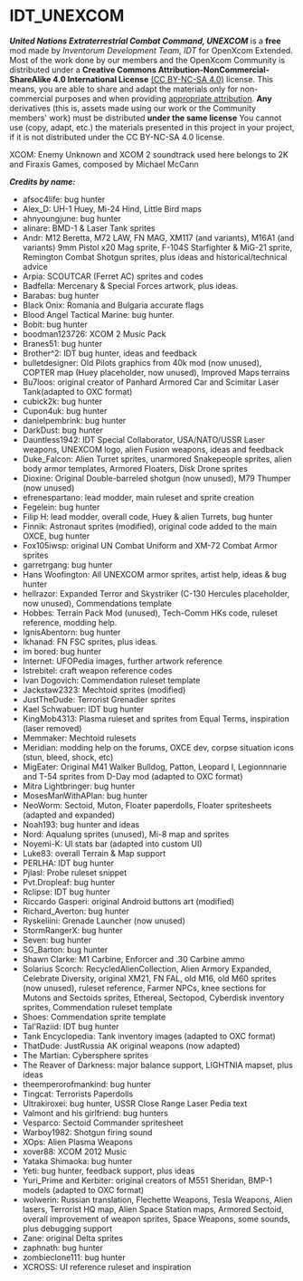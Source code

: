 # IDT_UNEXCOM
***United Nations Extraterrestrial Combat Command, UNEXCOM*** is a **free** mod made by *Inventorum Development Team, IDT* for OpenXcom Extended. Most of the work done by our members and the OpenXcom Community is distributed under a **Creative Commons Attribution-NonCommercial-ShareAlike 4.0 International License** [(CC BY-NC-SA 4.0)](http://creativecommons.org/licenses/by-nc-sa/4.0/) license. This means, you are able to share and adapt the materials only for non-commercial purposes and when providing [appropriate attribution](https://wiki.creativecommons.org/wiki/License_Versions#Detailed_attribution_comparison_chart). **Any** derivatives (this is, assets made using our work or the Community members' work) must be distributed **under the same license** You cannot use (copy, adapt, etc.) the materials presented in this project in your project, if it is not distributed under the CC BY-NC-SA 4.0 license.

XCOM: Enemy Unknown and XCOM 2 soundtrack used here belongs to 2K and Firaxis Games, composed by Michael McCann

***Credits by name:***

* afsoc4life: bug hunter
* Alex_D: UH-1 Huey, Mi-24 Hind, Little Bird maps
* ahnyoungjune: bug hunter
* alinare: BMD-1 & Laser Tank sprites
* Andr: M12 Beretta, M72 LAW, FN MAG, XM117 (and variants), M16A1 (and variants) 9mm Pistol x20 Mag sprite, F-104S Starfighter & MiG-21 sprite, Remington Combat Shotgun sprites, plus ideas and historical/technical advice
* Arpia: SCOUTCAR (Ferret AC) sprites and codes
* Badfella: Mercenary & Special Forces artwork, plus ideas.
* Barabas: bug hunter
* Black Onix: Romania and Bulgaria accurate flags
* Blood Angel Tactical Marine: bug hunter.
* Bobit: bug hunter
* boodman123726: XCOM 2 Music Pack
* Branes51: bug hunter
* Brother^2: IDT bug hunter, ideas and feedback
* bulletdesigner: Old Pilots graphics from 40k mod (now unused), COPTER map (Huey placeholder, now unused), Improved Maps terrains
* Bu7loos: original creator of Panhard Armored Car and Scimitar Laser Tank(adapted to OXC format)
* cubick2k: bug hunter
* Cupon4uk: bug hunter
* danielpembrink: bug hunter
* DarkDust: bug hunter
* Dauntless1942: IDT Special Collaborator, USA/NATO/USSR Laser weapons, UNEXCOM logo, alien Fusion weapons, ideas and feedback
* Duke_Falcon: Alien Turret sprites, unarmored Snakepeople sprites, alien body armor templates, Armored Floaters, Disk Drone sprites
* Dioxine: Original Double-barreled shotgun (now unused), M79 Thumper (now unused)
* efrenespartano: lead modder, main ruleset and sprite creation
* Fegelein: bug hunter
* Filip H: lead modder, overall code, Huey & alien Turrets, bug hunter
* Finnik: Astronaut sprites (modified), original code added to the main OXCE, bug hunter
* Fox105iwsp: original UN Combat Uniform and XM-72 Combat Armor sprites
* garretrgang: bug hunter
* Hans Woofington: All UNEXCOM armor sprites, artist help, ideas & bug hunter
* hellrazor: Expanded Terror and Skystriker (C-130 Hercules placeholder, now unused), Commendations template
* Hobbes: Terrain Pack Mod (unused), Tech-Comm HKs code, ruleset reference, modding help.
* IgnisAbentorn: bug hunter
* Ikhanad: FN FSC sprites, plus ideas.
* im bored: bug hunter
* Internet: UFOPedia images, further artwork reference
* Istrebitel: craft weapon reference codes
* Ivan Dogovich: Commendation ruleset template
* Jackstaw2323: Mechtoid sprites (modified)
* JustTheDude: Terrorist Grenadier sprites
* Kael Schwabuer: IDT bug hunter
* KingMob4313: Plasma ruleset and sprites from Equal Terms, inspiration (laser removed)
* Memmaker: Mechtoid rulesets
* Meridian: modding help on the forums, OXCE dev, corpse situation icons (stun, bleed, shock, etc)
* MigEater: Original M41 Walker Bulldog,  Patton, Leopard I, Legionnnarie and T-54 sprites from D-Day mod (adapted to OXC format)
* Mitra Lightbringer: bug hunter
* MosesManWithAPlan: bug hunter
* NeoWorm: Sectoid, Muton, Floater paperdolls, Floater spritesheets (adapted and expanded)
* Noah193: bug hunter and ideas
* Nord: Aqualung sprites (unused), Mi-8 map and sprites
* Noyemi-K: UI stats bar (adapted into custom UI)
* Luke83: overall Terrain & Map support
* PERLHA: IDT bug hunter
* Pjlasl: Probe ruleset snippet
* Pvt.Dropleaf: bug hunter
* Rclipse: IDT bug hunter
* Riccardo Gasperi: original Android buttons art (modified)
* Richard_Averton: bug hunter
* Ryskeliini: Grenade Launcher (now unused)
* StormRangerX: bug hunter
* Seven: bug hunter
* SG_Barton: bug hunter
* Shawn Clarke: M1 Carbine, Enforcer and .30 Carbine ammo
* Solarius Scorch: RecycledAlienCollection, Alien Armory Expanded, Celebrate Diversity, original XM21, FN FAL, old M16, old M60 sprites (now unused), ruleset reference, Farmer NPCs, knee sections for Mutons and Sectoids sprites, Ethereal, Sectopod, Cyberdisk inventory sprites, Commendation ruleset template
* Shoes: Commendation sprite template
* Tal'Raziid: IDT bug hunter
* Tank Encyclopedia: Tank inventory images (adapted to OXC format)
* ThatDude: JustRussia AK original weapons (now adapted)
* The Martian: Cybersphere sprites
* The Reaver of Darkness: major balance support, LIGHTNIA mapset, plus ideas
* theemperorofmankind: bug hunter
* Tingcat: Terrorists Paperdolls
* Ultrakiroxei: bug hunter, USSR Close Range Laser Pedia text 
* Valmont and his girlfriend: bug hunters
* Vesparco: Sectoid Commander spritesheet
* Warboy1982: Shotgun firing sound
* XOps: Alien Plasma Weapons
* xover88: XCOM 2012 Music
* Yataka Shimaoka: bug hunter
* Yeti: bug hunter, feedback support, plus ideas
* Yuri_Prime and Kerbiter: original creators of M551 Sheridan, BMP-1 models (adapted to OXC format)
* wolwerin: Russian translation, Flechette Weapons, Tesla Weapons, Alien lasers, Terrorist HQ map, Alien Space Station maps, Armored Sectoid, overall improvement of weapon sprites, Space Weapons, some sounds, plus debugging support
* Zane: original Delta sprites
* zaphnath: bug hunter
* zombieclone111: bug hunter
* XCROSS: UI reference ruleset and inspiration